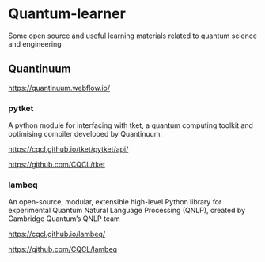 # Quantum-learner

Some open source and useful learning materials related to quantum science and engineering


## Quantinuum 

https://quantinuum.webflow.io/


### pytket 

A python module for interfacing with tket, a quantum computing toolkit and optimising compiler developed by Quantinuum. 

https://cqcl.github.io/tket/pytket/api/

https://github.com/CQCL/tket

### lambeq 

An open-source, modular, extensible high-level Python library for experimental Quantum Natural Language Processing (QNLP), created by Cambridge Quantum’s QNLP team

https://cqcl.github.io/lambeq/

https://github.com/CQCL/lambeq
